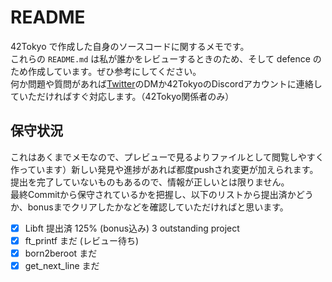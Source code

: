 # README
42Tokyo で作成した自身のソースコードに関するメモです。  
これらの `README.md` は私が誰かをレビューするときのため、そして defence のため作成しています。ぜひ参考にしてください。  
何か問題や質問があれば[Twitter](https://twitter.com/__uosushi__)のDMか42TokyoのDiscordアカウントに連絡していただければすぐ対応します。（42Tokyo関係者のみ）  

## 保守状況
これはあくまでメモなので、プレビューで見るよりファイルとして閲覧しやすく作っています）新しい発見や進捗があれば都度pushされ変更が加えられます。  
提出を完了していないものもあるので、情報が正しいとは限りません。  
最終Commitから保守されているかを把握し、以下のリストから提出済かどうか、bonusまでクリアしたかなどを確認していただければと思います。  

- [x] Libft 提出済 125% (bonus込み) 3 outstanding project
- [x] ft_printf     まだ (レビュー待ち)
- [x] born2beroot   まだ
- [x] get_next_line まだ